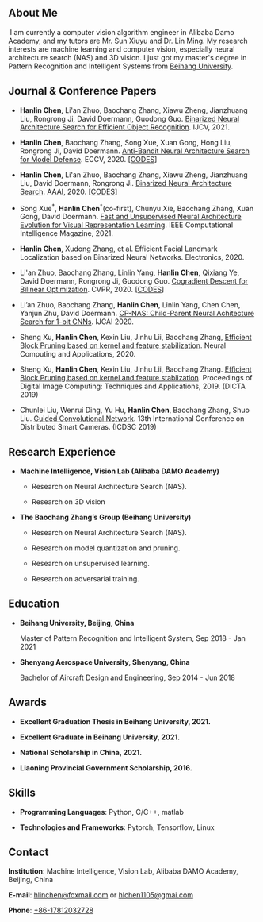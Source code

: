 

## About Me

 I am currently a computer vision algorithm engineer in Alibaba Damo Academy, and my tutors are Mr. Sun Xiuyu and Dr. Lin Ming. My research interests are machine learning and computer vision, especially neural architecture search (NAS) and 3D vision. I just got my master's degree in Pattern Recognition and Intelligent Systems from [Beihang University](https://www.buaa.edu.cn).

<!-- I am currently a computer vision algorithm engineer Alibaba DAMO Academy, and my mentor is Xiuyu Sun and Dr. Ming Lin. My research interests are in machine learning and computer vision, especially in neural architecture search (NAS) and 3D vision. I just obtained my master degree in pattern recognition and intelligent system from [Beihang University](https://www.buaa.edu.cn), searching for NAS. And my supervisor is Prof. [Baochang Zhang](https://scholar.google.com/citations?user=WH0J_34AAAAJ&hl=en). -->

## Journal & Conference Papers

- **Hanlin Chen**, Li'an Zhuo, Baochang Zhang, Xiawu Zheng, Jianzhuang Liu, Rongrong Ji, David Doermann, Guodong Guo. [Binarized Neural Architecture Search for Efficient Object Recognition](https://arxiv.org/pdf/2009.04247.pdf). IJCV, 2021.

- **Hanlin Chen**, Baochang Zhang, Song Xue, Xuan Gong, Hong Liu, Rongrong Ji, David Doermann. [Anti-Bandit Neural Architecture Search for Model Defense](https://arxiv.org/pdf/2008.00698.pdf). ECCV, 2020. [[CODES](https://github.com/bczhangbczhang/ABanditNAS)]

- **Hanlin Chen**, Li'an Zhuo, Baochang Zhang, Xiawu Zheng, Jianzhuang Liu, David Doermann, Rongrong Ji. [Binarized Neural Architecture Search](https://arxiv.org/pdf/1911.10862v1.pdf). AAAI, 2020. [[CODES](https://github.com/bczhangbczhang/BNAS)]

- Song Xue<sup>†</sup>, **Hanlin Chen**<sup>†</sup>(co-first), Chunyu Xie, Baochang Zhang, Xuan Gong, David Doermann. [Fast and Unsupervised Neural Architecture Evolution for Visual Representation Learning](https://ieeexplore.ieee.org/document/9492168). IEEE Computational Intelligence Magazine, 2021.

- **Hanlin Chen**, Xudong Zhang, et al. Efficient Facial Landmark Localization based on Binarized Neural Networks. Electronics, 2020.

- Li'an Zhuo, Baochang Zhang, Linlin Yang, **Hanlin Chen**, Qixiang Ye, David Doermann, Rongrong Ji, Guodong Guo. [Cogradient Descent for Bilinear Optimization](https://openaccess.thecvf.com/content_CVPR_2020/papers/Zhuo_Cogradient_Descent_for_Bilinear_Optimization_CVPR_2020_paper.pdf). CVPR, 2020. [[CODES](https://github.com/bczhangbczhang/CoGD)]


- Li’an Zhuo, Baochang Zhang, **Hanlin Chen**, Linlin Yang, Chen Chen, Yanjun Zhu, David Doermann. [CP-NAS: Child-Parent Neural Achitecture Search for 1-bit CNNs](https://www.ijcai.org/proceedings/2020/0144.pdf). IJCAI 2020.

- Sheng Xu, **Hanlin Chen**, Kexin Liu, Jinhu Lii, Baochang Zhang, [Efficient Block Pruning based on kernel and feature stabilization](https://ieeexplore.ieee.org/document/8946001). Neural Computing and Applications, 2020.

- Sheng Xu, **Hanlin Chen**, Kexin Liu, Jinhu Lii, Baochang Zhang. [Efficient Block Pruning based on kernel and feature stablization](https://ieeexplore.ieee.org/document/8946001). Proceedings of Digital Image Computing: Techniques and Applications, 2019. (DICTA 2019)

- Chunlei Liu, Wenrui Ding, Yu Hu, **Hanlin Chen**, Baochang Zhang, Shuo Liu. [Guided Convolutional Network](https://www.researchgate.net/publication/336051683_Guided_Convolutional_Network). 13th International Conference on Distributed Smart Cameras. (ICDSC 2019)


## Research Experience
* **Machine Intelligence, Vision Lab (Alibaba DAMO Academy)**
  - Research on Neural Architecture Search (NAS).
  
  - Research on 3D vision


* **The Baochang Zhang’s Group (Beihang University)**
  - Research on Neural Architecture Search (NAS).

  - Research on model quantization and pruning.

  - Research on unsupervised learning.

  - Research on adversarial training.


## Education

* **Beihang University, Beijing, China**

    Master of Pattern Recognition and Intelligent System, Sep 2018 - Jan 2021

* **Shenyang Aerospace University, Shenyang, China**

    Bachelor of Aircraft Design and Engineering, Sep 2014 - Jun 2018

  <!-- |                       |               |
  |:----------------------|--------------:|
  |**Beihang University** | Beijing, China|
  |Master of Pattern Recognition and Intelligent System | Sep 2018 - Present|
  |**Shenyang Aerospace University** | Shenyang, China|
  |Bachelor of Aircraft Design and Engineering | Sep 2014 - Jun 2018| -->

## Awards

* **Excellent Graduation Thesis in Beihang University, 2021.**

* **Excellent Graduate in Beihang University, 2021.**

* **National Scholarship in China, 2021.**
  
* **Liaoning Provincial Government Scholarship, 2016.**

## Skills

<!-- - **Spoken Languages**: English -->

- **Programming Languages**: Python, C/C++, matlab

- **Technologies and Frameworks**: Pytorch, Tensorflow, Linux

## Contact

**Institution**: Machine Intelligence, Vision Lab, Alibaba DAMO Academy, Beijing, China

<!-- **Address**: Room 1126, New Main Building #E, XueYuan Road No.37, Beihang University, 100191 -->

**E-mail**:  [hlinchen@foxmail.com](mailto:hlinchen@foxmail.com) or [hlchen1105@gmai.com](mailto:hlchen1105@gmai.com)

**Phone**: [+86-17812032728](tel:+86-17812032728)




